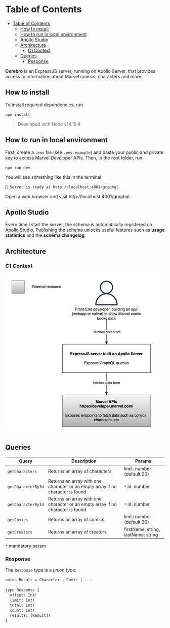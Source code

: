 # Table of Contents
- [Table of Contents](#table-of-contents)
  - [How to install](#how-to-install)
  - [How to run in local environment](#how-to-run-in-local-environment)
  - [Apollo Studio](#apollo-studio)
  - [Architecture](#architecture)
    - [C1 Context](#c1-context)
  - [Queries](#queries)
    - [Response](#response)

**Cerebro** is an ExpressJS server, running on Apollo Server, that provides access to information about Marvel comics, characters and more.

## How to install

To install required dependencies, run

```
npm install
```

> Developed with Node v14.15.4

## How to run in local environment

First, create a `.env` file (see `.env.example`) and paste your public and private key to access Marvel Developer APIs.
Then, in the root folder, run

```
npm run dev
```

You will see something like this in the terminal

```
🚀 Server is ready at http://localhost:4001/graphql
```

Open a web browser and visit http://localhost:4001/graphql.

## Apollo Studio

Every time I start the server, the schema is automatically registered on [Apollo Studio](https://studio.apollographql.com/graph/cerebro). Publishing the schema unlocks useful festures such as **usage statistics** and the **schema changelog**.

## Architecture

### C1 Context

![C1 - Context](./docs/images/Cerebro_C1Architecture.png)

## Queries

| Query       | Description | Params |
| ----------- | ----------- | ------ |
| `getCharacters` | Returns an array of characters | limit: number (default 20) |
| `getCharacterById` | Returns an array with one character or an empty array if no character is found | `*` id: number |
| `getCharacterById` | Returns an array with one character or an empty array if no character is found | `*` id: number |
| `getComics` | Returns an array of comics | limit: number (default 20) |
| `getCreators` | Returns an array of creators | firstName: string, lastName: string |

`*` mandatory param

### Response

The `Response` type is a *union type*:

```
union Result = Character | Comic | ...

type Response {
  offset: Int!
  limit: Int!
  total: Int!
  count: Int!
  results: [Result]!
}
```
